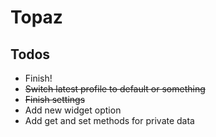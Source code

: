 # Topaz
## Todos
- Finish!
- ~~Switch latest profile to default or something~~
- ~~Finish settings~~
- Add new widget option
- Add get and set methods for private data
